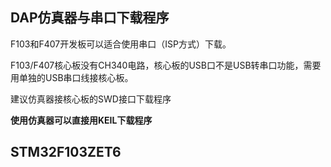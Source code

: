 ## DAP仿真器与串口下载程序

F103和F407开发板可以适合使用串口（ISP方式）下载。

F103/F407核心板没有CH340电路，核心板的USB口不是USB转串口功能，需要用单独的USB串口线接核心板。

建议仿真器接核心板的SWD接口下载程序

**使用仿真器可以直接用KEIL下载程序**

## STM32F103ZET6

